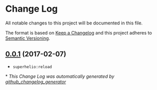 # Change Log
All notable changes to this project will be documented in this file.

The format is based on [Keep a Changelog](http://keepachangelog.com/)
and this project adheres to [Semantic Versioning](http://semver.org/).

## [0.0.1](https://github.com/superhelio/commands/tree/0.0.1) (2017-02-07)
- `superhelio:reload`

\* *This Change Log was automatically generated by [github_changelog_generator](https://github.com/skywinder/Github-Changelog-Generator)*